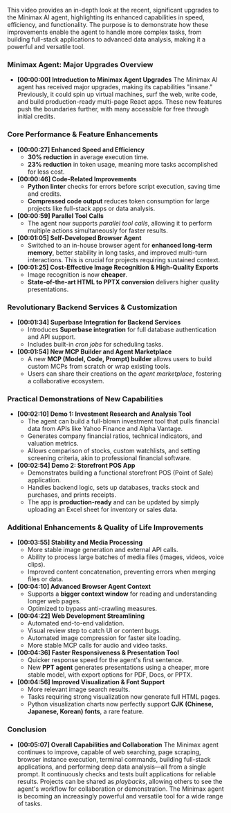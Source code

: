 This video provides an in-depth look at the recent, significant upgrades to the Minimax AI agent, highlighting its enhanced capabilities in speed, efficiency, and functionality. The purpose is to demonstrate how these improvements enable the agent to handle more complex tasks, from building full-stack applications to advanced data analysis, making it a powerful and versatile tool.

### Minimax Agent: Major Upgrades Overview

*   **[00:00:00] Introduction to Minimax Agent Upgrades**
    The Minimax AI agent has received major upgrades, making its capabilities "insane." Previously, it could spin up virtual machines, surf the web, write code, and build production-ready multi-page React apps. These new features push the boundaries further, with many accessible for free through initial credits.

### Core Performance & Feature Enhancements

*   **[00:00:27] Enhanced Speed and Efficiency**
    *   **30% reduction** in average execution time.
    *   **23% reduction** in token usage, meaning more tasks accomplished for less cost.
*   **[00:00:46] Code-Related Improvements**
    *   **Python linter** checks for errors before script execution, saving time and credits.
    *   **Compressed code output** reduces token consumption for large projects like full-stack apps or data analysis.
*   **[00:00:59] Parallel Tool Calls**
    *   The agent now supports *parallel tool calls*, allowing it to perform multiple actions simultaneously for faster results.
*   **[00:01:05] Self-Developed Browser Agent**
    *   Switched to an in-house browser agent for **enhanced long-term memory**, better stability in long tasks, and improved multi-turn interactions. This is crucial for projects requiring sustained context.
*   **[00:01:25] Cost-Effective Image Recognition & High-Quality Exports**
    *   Image recognition is now **cheaper**.
    *   **State-of-the-art HTML to PPTX conversion** delivers higher quality presentations.

### Revolutionary Backend Services & Customization

*   **[00:01:34] Superbase Integration for Backend Services**
    *   Introduces **Superbase integration** for full database authentication and API support.
    *   Includes built-in *cron jobs* for scheduling tasks.
*   **[00:01:54] New MCP Builder and Agent Marketplace**
    *   A new **MCP (Model, Code, Prompt) builder** allows users to build custom MCPs from scratch or wrap existing tools.
    *   Users can share their creations on the *agent marketplace*, fostering a collaborative ecosystem.

### Practical Demonstrations of New Capabilities

*   **[00:02:10] Demo 1: Investment Research and Analysis Tool**
    *   The agent can build a full-blown investment tool that pulls financial data from APIs like Yahoo Finance and Alpha Vantage.
    *   Generates company financial ratios, technical indicators, and valuation metrics.
    *   Allows comparison of stocks, custom watchlists, and setting screening criteria, akin to professional financial software.
*   **[00:02:54] Demo 2: Storefront POS App**
    *   Demonstrates building a functional storefront POS (Point of Sale) application.
    *   Handles backend logic, sets up databases, tracks stock and purchases, and prints receipts.
    *   The app is **production-ready** and can be updated by simply uploading an Excel sheet for inventory or sales data.

### Additional Enhancements & Quality of Life Improvements

*   **[00:03:55] Stability and Media Processing**
    *   More stable image generation and external API calls.
    *   Ability to process large batches of media files (images, videos, voice clips).
    *   Improved content concatenation, preventing errors when merging files or data.
*   **[00:04:10] Advanced Browser Agent Context**
    *   Supports a **bigger context window** for reading and understanding longer web pages.
    *   Optimized to bypass anti-crawling measures.
*   **[00:04:22] Web Development Streamlining**
    *   Automated end-to-end validation.
    *   Visual review step to catch UI or content bugs.
    *   Automated image compression for faster site loading.
    *   More stable MCP calls for audio and video tasks.
*   **[00:04:36] Faster Responsiveness & Presentation Tool**
    *   Quicker response speed for the agent's first sentence.
    *   New **PPT agent** generates presentations using a cheaper, more stable model, with export options for PDF, Docs, or PPTX.
*   **[00:04:56] Improved Visualization & Font Support**
    *   More relevant image search results.
    *   Tasks requiring strong visualization now generate full HTML pages.
    *   Python visualization charts now perfectly support **CJK (Chinese, Japanese, Korean) fonts**, a rare feature.

### Conclusion

*   **[00:05:07] Overall Capabilities and Collaboration**
    The Minimax agent continues to improve, capable of web searching, page scraping, browser instance execution, terminal commands, building full-stack applications, and performing deep data analysis—all from a single prompt. It continuously checks and tests built applications for reliable results. Projects can be shared as *playbacks*, allowing others to see the agent's workflow for collaboration or demonstration. The Minimax agent is becoming an increasingly powerful and versatile tool for a wide range of tasks.